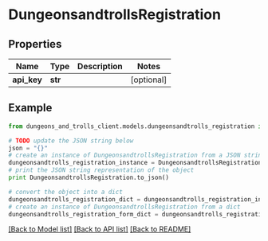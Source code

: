 # DungeonsandtrollsRegistration


## Properties
Name | Type | Description | Notes
------------ | ------------- | ------------- | -------------
**api_key** | **str** |  | [optional] 

## Example

```python
from dungeons_and_trolls_client.models.dungeonsandtrolls_registration import DungeonsandtrollsRegistration

# TODO update the JSON string below
json = "{}"
# create an instance of DungeonsandtrollsRegistration from a JSON string
dungeonsandtrolls_registration_instance = DungeonsandtrollsRegistration.from_json(json)
# print the JSON string representation of the object
print DungeonsandtrollsRegistration.to_json()

# convert the object into a dict
dungeonsandtrolls_registration_dict = dungeonsandtrolls_registration_instance.to_dict()
# create an instance of DungeonsandtrollsRegistration from a dict
dungeonsandtrolls_registration_form_dict = dungeonsandtrolls_registration.from_dict(dungeonsandtrolls_registration_dict)
```
[[Back to Model list]](../README.md#documentation-for-models) [[Back to API list]](../README.md#documentation-for-api-endpoints) [[Back to README]](../README.md)


